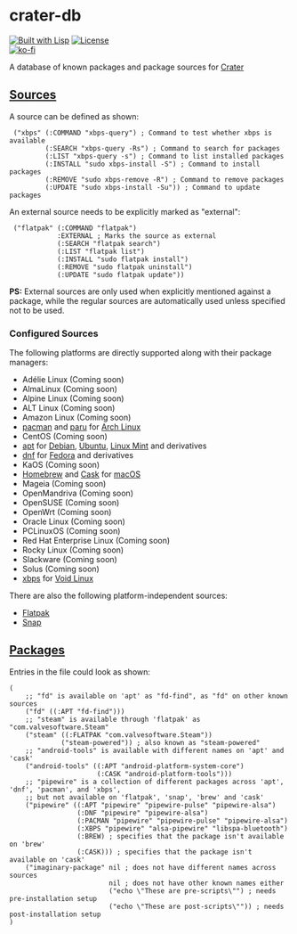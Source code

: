 # crater-db

[![Built with Lisp](https://img.shields.io/badge/built%20with-Lisp-blueviolet)](https://lisp-lang.org)
[![License](https://img.shields.io/github/license/crater-space/db.svg)](https://opensource.org/licenses/MIT)  
[![ko-fi](https://ko-fi.com/img/githubbutton_sm.svg)](https://ko-fi.com/Y8Y5E5GL7)

A database of known packages and package sources for [Crater](https://github.com/crater-space/cli)

## [Sources](sources.lisp)

A source can be defined as shown:

     ("xbps" (:COMMAND "xbps-query") ; Command to test whether xbps is available
             (:SEARCH "xbps-query -Rs") ; Command to search for packages
             (:LIST "xbps-query -s") ; Command to list installed packages
             (:INSTALL "sudo xbps-install -S") ; Command to install packages
             (:REMOVE "sudo xbps-remove -R") ; Command to remove packages
             (:UPDATE "sudo xbps-install -Su")) ; Command to update packages

An external source needs to be explicitly marked as "external":

     ("flatpak" (:COMMAND "flatpak")
                :EXTERNAL ; Marks the source as external
                (:SEARCH "flatpak search")
                (:LIST "flatpak list")
                (:INSTALL "sudo flatpak install")
                (:REMOVE "sudo flatpak uninstall")
                (:UPDATE "sudo flatpak update"))

**PS:** External sources are only used when explicitly mentioned against a package, while the regular sources are automatically used unless specified not to be used.

### Configured Sources

The following platforms are directly supported along with their package managers:

- Adélie Linux (Coming soon)
- AlmaLinux (Coming soon)
- Alpine Linux (Coming soon)
- ALT Linux (Coming soon)
- Amazon Linux (Coming soon)
- [pacman](https://wiki.archlinux.org/title/pacman) and [paru](https://github.com/Morganamilo/paru) for [Arch Linux](https://archlinux.org)
- CentOS (Coming soon)
- [apt](https://wiki.debian.org/Apt) for [Debian](https://www.debian.org), [Ubuntu](https://ubuntu.com), [Linux Mint](https://linuxmint.com) and derivatives
- [dnf](https://docs.fedoraproject.org/en-US/quick-docs/dnf) for [Fedora](https://fedoraproject.org) and derivatives
- KaOS (Coming soon)
- [Homebrew](https://brew.sh) and [Cask](https://github.com/Homebrew/homebrew-cask) for [macOS](https://www.apple.com/macos)
- Mageia (Coming soon)
- OpenMandriva (Coming soon)
- OpenSUSE (Coming soon)
- OpenWrt (Coming soon)
- Oracle Linux (Coming soon)
- PCLinuxOS (Coming soon)
- Red Hat Enterprise Linux (Coming soon)
- Rocky Linux (Coming soon)
- Slackware (Coming soon)
- Solus (Coming soon)
- [xbps](https://docs.voidlinux.org/xbps/index.html) for [Void Linux](https://voidlinux.org)

There are also the following platform-independent sources:

- [Flatpak](https://flatpak.org)
- [Snap](https://snapcraft.io)

## [Packages](packages.lisp)

Entries in the file could look as shown:

    (
        ;; "fd" is available on 'apt' as "fd-find", as "fd" on other known sources
        ("fd" ((:APT "fd-find")))
        ;; "steam" is available through 'flatpak' as "com.valvesoftware.Steam"
        ("steam" ((:FLATPAK "com.valvesoftware.Steam"))
                 ("steam-powered")) ; also known as "steam-powered"
        ;; "android-tools" is available with different names on 'apt' and 'cask'
        ("android-tools" ((:APT "android-platform-system-core")
                          (:CASK "android-platform-tools")))
        ;; "pipewire" is a collection of different packages across 'apt', 'dnf', 'pacman', and 'xbps',
        ;; but not available on 'flatpak', 'snap', 'brew' and 'cask'
        ("pipewire" ((:APT "pipewire" "pipewire-pulse" "pipewire-alsa")
                     (:DNF "pipewire" "pipewire-alsa")
                     (:PACMAN "pipewire" "pipewire-pulse" "pipewire-alsa")
                     (:XBPS "pipewire" "alsa-pipewire" "libspa-bluetooth")
                     (:BREW) ; specifies that the package isn't available on 'brew'
                     (:CASK))) ; specifies that the package isn't available on 'cask'
        ("imaginary-package" nil ; does not have different names across sources
                             nil ; does not have other known names either
                             ("echo \"These are pre-scripts\"") ; needs pre-installation setup
                             ("echo \"These are post-scripts\"")) ; needs post-installation setup
    )
